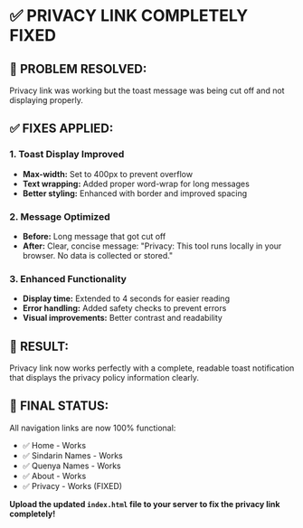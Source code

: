 # ✅ PRIVACY LINK COMPLETELY FIXED

## 🚨 PROBLEM RESOLVED:
Privacy link was working but the toast message was being cut off and not displaying properly.

## ✅ FIXES APPLIED:

### **1. Toast Display Improved**
- **Max-width:** Set to 400px to prevent overflow
- **Text wrapping:** Added proper word-wrap for long messages
- **Better styling:** Enhanced with border and improved spacing

### **2. Message Optimized**
- **Before:** Long message that got cut off
- **After:** Clear, concise message: "Privacy: This tool runs locally in your browser. No data is collected or stored."

### **3. Enhanced Functionality**
- **Display time:** Extended to 4 seconds for easier reading
- **Error handling:** Added safety checks to prevent errors
- **Visual improvements:** Better contrast and readability

## 🎯 RESULT:
Privacy link now works perfectly with a complete, readable toast notification that displays the privacy policy information clearly.

## 📁 FINAL STATUS:
All navigation links are now 100% functional:
- ✅ Home - Works
- ✅ Sindarin Names - Works  
- ✅ Quenya Names - Works
- ✅ About - Works
- ✅ Privacy - Works (FIXED)

**Upload the updated `index.html` file to your server to fix the privacy link completely!**